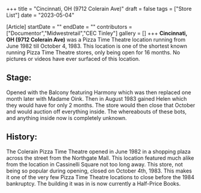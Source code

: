 +++
title = "Cincinnati, OH (9712 Colerain Ave)"
draft = false
tags = ["Store List"]
date = "2023-05-04"

[Article]
startDate = ""
endDate = ""
contributors = ["Documentor","Midwestretail","CEC Tinley"]
gallery = []
+++
<b>Cincinnati, OH (9712 Colerain Ave)</b> was a Pizza Time Theatre location running from June 1982 till October 4, 1983. This location is one of the shortest known running Pizza Time Theatre stores, only being open for 16 months. No pictures or videos have ever surfaced of this location.

<h2>Stage:</h2>
Opened with the Balcony featuring Harmony which was then replaced one month later with Madame Oink. Then in August 1983 gained Helen which they would have for only 2 months. The store would then close that October and would auction off everything inside. The whereabouts of these bots, and anything inside now is completely unknown.

<h2> History:</h2>
The Colerain Pizza Time Theatre opened in June 1982 in a shopping plaza across the street from the Northgate Mall. This location featured much alike from the location in Cassinelli Square not too long away. This store, not being so popular during opening, closed on October 4th, 1983. This makes it one of the very few Pizza Time Theatre locations to close before the 1984 bankruptcy. The building it was in is now currently a Half-Price Books.


